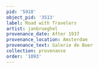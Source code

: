 ```yaml
---
pid: '5918'
object_pid: '3513'
label: Road with Travelers
artist: janbrueghel
provenance_date: After 1937
provenance_location: Amsterdam
provenance_text: Galerie de Boer
collection: provenance
order: '1093'
---
```

